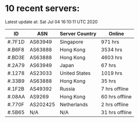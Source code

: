# 10 recent servers:

Latest update at: Sat Jul 04 16:10:11 UTC 2020

| ID | ASN | Server Country | Online |
| -- | --- | -------------- | ------ |
| #.7F1D | AS63949 | Singapore | 971 hrs |
| #.B6F8 | AS63888 | Hong Kong | 3534 hrs |
| #.BD3E | AS63888 | Hong Kong | 4603 hrs |
| #.2A79 | AS63949 | Japan | 67 hrs |
| #.1278 | AS23033 | United States | 1019 hrs |
| #.33B9 | AS63888 | Hong Kong | 35 hrs |
| #.1F2B | AS49392 | Russia | 7 hrs offline |
| #.08AA | AS9269 | Hong Kong | 60 hrs offline |
| #.770F | AS202425 | Netherlands | 2 hrs offline |
| #.5B65 | N/A | N/A | 31 hrs offline |

